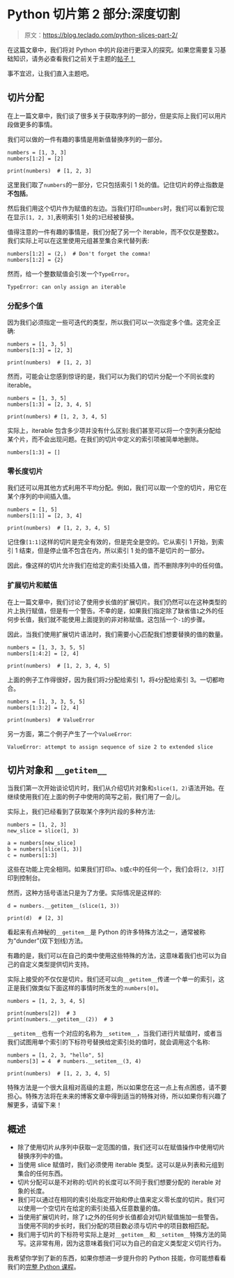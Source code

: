 # Python 切片第 2 部分:深度切割

> 原文：<https://blog.teclado.com/python-slices-part-2/>

在这篇文章中，我们将对 Python 中的片段进行更深入的探究。如果您需要复习基础知识，请务必查看我们之前关于主题的[帖子！](https://blog.teclado.com/python-slices/)

事不宜迟，让我们直入主题吧。

## 切片分配

在上一篇文章中，我们谈了很多关于获取序列的一部分，但是实际上我们可以用片段做更多的事情。

我们可以做的一件有趣的事情是用新值替换序列的一部分。

```
numbers = [1, 3, 3]
numbers[1:2] = [2]

print(numbers)  # [1, 2, 3] 
```

这里我们取了`numbers`的一部分，它只包括索引 1 处的值。记住切片的停止指数是**不包括**。

然后我们用这个切片作为赋值的左边。当我们打印`numbers`时，我们可以看到它现在显示`[1, 2, 3]`,表明索引 1 处的`3`已经被替换。

值得注意的一件有趣的事情是，我们分配了另一个 iterable，而不仅仅是整数`2`。我们实际上可以在这里使用元组甚至集合来代替列表:

```
numbers[1:2] = (2,)  # Don't forget the comma!
numbers[1:2] = {2} 
```

然而，给一个整数赋值会引发一个`TypeError`。

```
TypeError: can only assign an iterable 
```

### 分配多个值

因为我们必须指定一些可迭代的类型，所以我们可以一次指定多个值。这完全正确:

```
numbers = [1, 3, 5]
numbers[1:3] = [2, 3]

print(numbers)  # [1, 2, 3] 
```

然而，可能会让您感到惊讶的是，我们可以为我们的切片分配一个不同长度的 iterable。

```
numbers = [1, 3, 5]
numbers[1:3] = [2, 3, 4, 5]

print(numbers) # [1, 2, 3, 4, 5] 
```

实际上，iterable 包含多少项并没有什么区别:我们甚至可以将一个空列表分配给某个片，而不会出现问题。在我们的切片中定义的索引项被简单地删除。

```
numbers[1:3] = [] 
```

### 零长度切片

我们还可以用其他方式利用不平均分配。例如，我们可以取一个空的切片，用它在某个序列的中间插入值。

```
numbers = [1, 5]
numbers[1:1] = [2, 3, 4]

print(numbers)  # [1, 2, 3, 4, 5] 
```

记住像`[1:1]`这样的切片是完全有效的，但是完全是空的。它从索引 1 开始，到索引 1 结束，但是停止值不包含在内，所以索引 1 处的值不是切片的一部分。

因此，像这样的切片允许我们在给定的索引处插入值，而不删除序列中的任何值。

### 扩展切片和赋值

在上一篇文章中，我们讨论了使用步长值的扩展切片。我们仍然可以在这种类型的片上执行赋值，但是有一个警告。不幸的是，如果我们指定除了缺省值`1`之外的任何步长值，我们就不能使用上面提到的非对称赋值。这包括一个`-1`的步骤。

因此，当我们使用扩展切片语法时，我们需要小心匹配我们想要替换的值的数量。

```
numbers = [1, 3, 3, 5, 5]
numbers[1:4:2] = [2, 4]

print(numbers)  # [1, 2, 3, 4, 5] 
```

上面的例子工作得很好，因为我们将`2`分配给索引 1，将`4`分配给索引 3。一切都吻合。

```
numbers = [1, 3, 3, 5, 5]
numbers[1:3:2] = [2, 4]

print(numbers)  # ValueError 
```

另一方面，第二个例子产生了一个`ValueError`:

```
ValueError: attempt to assign sequence of size 2 to extended slice 
```

## 切片对象和 **`__getitem__`**

当我们第一次开始谈论切片时，我们从介绍切片对象和`slice(1, 2)`语法开始。在继续使用我们在上面的例子中使用的简写之前，我们用了一会儿。

实际上，我们已经看到了获取某个序列片段的多种方法:

```
numbers = [1, 2, 3]
new_slice = slice(1, 3)

a = numbers[new_slice]
b = numbers[slice(1, 3)]
c = numbers[1:3] 
```

这些在功能上完全相同。如果我们打印`a`、`b`或`c`中的任何一个，我们会将`[2, 3]`打印到控制台。

然而，这种方括号语法只是为了方便。实际情况是这样的:

```
d = numbers.__getitem__(slice(1, 3))

print(d)  # [2, 3] 
```

看起来有点神秘的`__getitem__`是 Python 的许多特殊方法之一，通常被称为“dunder”(双下划线)方法。

有趣的是，我们可以在自己的类中使用这些特殊的方法，这意味着我们也可以为自己的自定义类型提供切片支持。

实际上接受的不仅仅是切片。我们还可以向`__getitem__`传递一个单一的索引，这正是我们做类似下面这样的事情时所发生的:`numbers[0]`。

```
numbers = [1, 2, 3, 4, 5]

print(numbers[2])  # 3
print(numbers.__getitem__(2))  # 3 
```

`__getitem__`也有一个对应的名称为`__setitem__`，当我们进行片赋值时，或者当我们试图用单个索引的下标符号替换给定索引处的值时，就会调用这个名称:

```
numbers = [1, 2, 3, "hello", 5]
numbers[3] = 4  # numbers.__setitem__(3, 4)

print(numbers)  # [1, 2, 3, 4, 5] 
```

特殊方法是一个很大且相对高级的主题，所以如果您在这一点上有点困惑，请不要担心。特殊方法将在未来的博客文章中得到适当的特殊对待，所以如果你有兴趣了解更多，请留下来！

## 概述

*   除了使用切片从序列中获取一定范围的值，我们还可以在赋值操作中使用切片替换序列中的值。
*   当使用 slice 赋值时，我们必须使用 iterable 类型。这可以是从列表和元组到集合的任何东西。
*   切片分配可以是不对称的:切片的长度可以不同于我们想要分配的 iterable 对象的长度。
*   我们可以通过在相同的索引处指定开始和停止值来定义零长度的切片。我们可以使用一个空切片在给定的索引处插入任意数量的值。
*   当使用扩展切片时，除了`1`之外的任何步长值都会对切片赋值施加一些警告。当使用不同的步长时，我们分配的项目数必须与切片中的项目数相匹配。
*   我们用于切片的下标符号实际上是对`__getitem__`和`__setitem__`特殊方法的简写。这非常有用，因为这意味着我们可以为自己的自定义类型定义切片行为。

我希望你学到了新的东西，如果你想进一步提升你的 Python 技能，你可能想看看我们的[完整 Python 课程](https://www.udemy.com/the-complete-python-course/?couponCode=BLOGGER)。